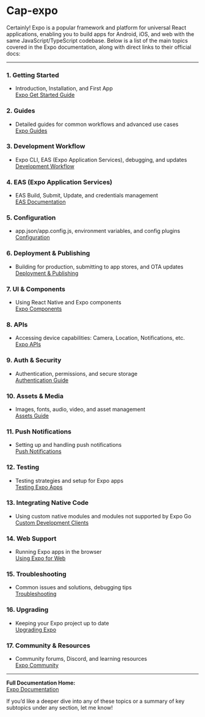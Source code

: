 # Cap-expo

Certainly! Expo is a popular framework and platform for universal React applications, enabling you to build apps for Android, iOS, and web with the same JavaScript/TypeScript codebase. Below is a list of the main topics covered in the Expo documentation, along with direct links to their official docs:

---

### 1. **Getting Started**
- Introduction, Installation, and First App  
  [Expo Get Started Guide](https://docs.expo.dev/get-started/installation/)

### 2. **Guides**
- Detailed guides for common workflows and advanced use cases  
  [Expo Guides](https://docs.expo.dev/guides/)

### 3. **Development Workflow**
- Expo CLI, EAS (Expo Application Services), debugging, and updates  
  [Development Workflow](https://docs.expo.dev/workflow/expo-cli/)

### 4. **EAS (Expo Application Services)**
- EAS Build, Submit, Update, and credentials management  
  [EAS Documentation](https://docs.expo.dev/eas/)

### 5. **Configuration**
- app.json/app.config.js, environment variables, and config plugins  
  [Configuration](https://docs.expo.dev/workflow/configuration/)

### 6. **Deployment & Publishing**
- Building for production, submitting to app stores, and OTA updates  
  [Deployment & Publishing](https://docs.expo.dev/distribution/introduction/)

### 7. **UI & Components**
- Using React Native and Expo components  
  [Expo Components](https://docs.expo.dev/versions/latest/)

### 8. **APIs**
- Accessing device capabilities: Camera, Location, Notifications, etc.  
  [Expo APIs](https://docs.expo.dev/versions/latest/)

### 9. **Auth & Security**
- Authentication, permissions, and secure storage  
  [Authentication Guide](https://docs.expo.dev/guides/authentication/)

### 10. **Assets & Media**
- Images, fonts, audio, video, and asset management  
  [Assets Guide](https://docs.expo.dev/guides/assets/)

### 11. **Push Notifications**
- Setting up and handling push notifications  
  [Push Notifications](https://docs.expo.dev/push-notifications/overview/)

### 12. **Testing**
- Testing strategies and setup for Expo apps  
  [Testing Expo Apps](https://docs.expo.dev/guides/testing/)

### 13. **Integrating Native Code**
- Using custom native modules and modules not supported by Expo Go  
  [Custom Development Clients](https://docs.expo.dev/development/introduction/)

### 14. **Web Support**
- Running Expo apps in the browser  
  [Using Expo for Web](https://docs.expo.dev/workflow/web/)

### 15. **Troubleshooting**
- Common issues and solutions, debugging tips  
  [Troubleshooting](https://docs.expo.dev/troubleshooting/common-issues/)

### 16. **Upgrading**
- Keeping your Expo project up to date  
  [Upgrading Expo](https://docs.expo.dev/workflow/upgrading-expo-sdk-walkthrough/)

### 17. **Community & Resources**
- Community forums, Discord, and learning resources  
  [Expo Community](https://docs.expo.dev/community/forums-and-chat/)

---

**Full Documentation Home:**  
[Expo Documentation](https://docs.expo.dev/)

If you’d like a deeper dive into any of these topics or a summary of key subtopics under any section, let me know!
